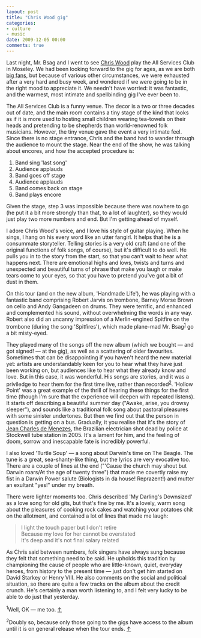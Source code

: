 ```yaml
---
layout: post
title: "Chris Wood gig"
categories:
- culture
- music
date: 2009-12-05 00:00
comments: true
---
```


<p>Last night, Mr. Bsag and I went to see <a href="http://chriswoodmusic.co.uk/">Chris Wood</a> play the All Services Club in Moseley. We had been looking forward to the gig for ages, as we are both <a href="http://www.rousette.org.uk/blog/archives/moseley-folk-festival-2008/">big fans</a>, but because of various other circumstances, we were exhausted after a very hard and busy week, and wondered if we were going to be in the right mood to appreciate it. We needn't have worried: it was fantastic, and the warmest, most intimate and spellbinding gig I've ever been to.</p>

<p>The All Services Club is a funny venue. The decor is a two or three decades out of date, and the main room contains a tiny stage of the kind that looks as if it is more used to hosting small children wearing tea-towels on their heads and pretending to be shepherds than world-renowned folk musicians. However, the tiny venue gave the event a very intimate feel. Since there is no stage entrance, Chris and the band had to wander through the audience to mount the stage. Near the end of the show, he was talking about encores, and how the accepted procedure is:</p>

<ol>
<li>Band sing 'last song'</li>
<li>Audience applauds</li>
<li>Band goes off stage</li>
<li>Audience applauds</li>
<li>Band comes back on stage</li>
<li>Band plays encore</li>
</ol>

<p>Given the stage, step 3 was impossible because there was nowhere to go (he put it a bit more strongly than that, to a lot of laughter), so they would just play two more numbers and end. But I'm getting ahead of myself.</p>

<p>I adore Chris Wood's voice, and I love his style of guitar playing. When he sings, I hang on his every word like an utter fangirl. It helps that he is a consummate storyteller. Telling stories is a very old craft (and one of the original functions of folk songs, of course), but it's difficult to do well. He pulls you in to the story from the start, so that you can't wait to hear what happens next. There are emotional highs and lows, twists and turns and unexpected and beautiful turns of phrase that make you laugh or make tears come to your eyes, so that you have to pretend you've got a bit of dust in them.</p>

<p>On this tour (and on the new album, 'Handmade Life'), he was playing with a fantastic band comprising Robert Jarvis on trombone, Barney Morse Brown on cello and Andy Gangadeen on drums. They were terrific, and enhanced and complemented his sound, without overwhelming the words in any way. Robert also did an uncanny impression of a Merlin-engined Spitfire on the trombone (during the song 'Spitfires'), which made plane-mad Mr. Bsag<sup id="r1-51209"><a href="#f1-51209">1</a></sup> go a bit misty-eyed.</p>

<p>They played many of the songs off the new album (which we bought &mdash; and got signed! &mdash; at the gig), as well as a scattering of older favourites. Sometimes that can be disappointing if you haven't heard the new material yet: artists are understandably keen for you to hear what they have just been working on, but audiences like to hear what they already know and love. But in this case, it was wonderful. His songs are stories, and it was a priviledge to hear them for the first time live, rather than recorded<sup id="r2-51209"><a href="#f2-51209">2</a></sup>. 'Hollow Point' was a great example of the thrill of hearing these things for the first time (though I'm sure that the experience will deepen with repeated listens). It starts off describing a beautiful summer day ("Awake, arise, you drowsy sleeper"), and sounds like a traditional folk song about pastoral pleasures with some sinister undertones. But then we find out that the person in question is getting on a bus. Gradually, it you realise that it's the story of <a href="http://en.wikipedia.org/wiki/Jean_Charles_de_Menezes">Jean Charles de Menezes</a>, the Brazilian electrician shot dead by police at Stockwell tube station in 2005. It's a lament for him, and the feeling of doom, sorrow and inescapable fate is incredibly powerful.</p>

<p>I also loved 'Turtle Soup' &mdash; a song about Darwin's time on The Beagle. The tune is a great, sea-shanty-like thing, but the lyrics are very evocative too. There are a couple of lines at the end ("'Cause the church may shout but Darwin roars/At the age of twenty three") that made me covertly raise my fist in a Darwin Power salute (Biologists in da house! Reprazent!) and mutter an exultant "yes!" under my breath.</p>

<p>There were lighter moments too. Chris described 'My Darling's Downsized' as a love song for old gits, but that's fine by me. It's a lovely, warm song about the pleasures of cooking rock cakes and watching your potatoes chit on the allotment, and contained a lot of lines that made me laugh:</p>

<blockquote>
<p>I light the touch paper but I don't retire<br />
Because my love for her cannot be overstated<br />
It's deep and it's not final salary related</p>
</blockquote>

<p>As Chris said between numbers, folk singers have always sung because they felt that something need to be said. He upholds this tradition by championing the cause of people who are little-known, quiet, everyday heroes, from history to the present time &mdash; just don't get him started on David Starkey or Henry VIII. He also comments on the social and political situation, so there are quite a few tracks on the album about the credit crunch. He's certainly a man worth listening to, and I felt very lucky to be able to do just that yesterday.</p>

<p><sup id="f1-51209">1</sup>Well, OK &mdash; me too. <a href="#r1-51209">&uarr;</a></p>

<p><sup id="f2-51209">2</sup>Doubly so, because only those going to the gigs have access to the album until it is on general release when the tour ends. <a href="#r2-51209">&uarr;</a></p>



